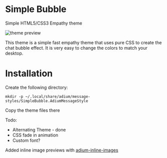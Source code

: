 Simple Bubble
=============

Simple HTML5/CSS3 Empathy theme

![theme preview](http://i.imgur.com/tK394PU.png?1)

This theme is a simple fast empathy theme that uses pure CSS to create the chat
bubble effect. It is very easy to change the colors to match your desktop.

Installation
============

Create the following directory:

    mkdir -p ~/.local/share/adium/message-styles/SimpleBubble.AdiumMessageStyle

Copy the theme files there

Todo:

* Alternating Theme - done
* CSS fade in animation
* Custom font?

Added inline image previews with [adium-inline-images](https://github.com/piranha/adium-inline-images)

